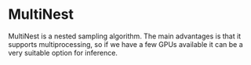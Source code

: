 # MultiNest

MultiNest is a nested sampling algorithm. The main advantages is that it supports multiprocessing, so if we have a few GPUs available it can be a very suitable option for inference.